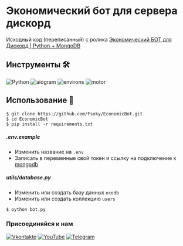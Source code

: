 # Экономический бот для сервера дискорд
Исходный код (переписанный) с ролика [Экономический БОТ для Дискорд | Python + MongoDB](https://www.youtube.com/watch?v=v-NSPq1NyFI)

## Инструменты 🛠
![Python](https://img.shields.io/badge/Python-3.8-blue?style=for-the-badge&logo=python)
![aiogram](https://img.shields.io/badge/disnake-black?style=for-the-badge&logo=discord)
![environs](https://img.shields.io/badge/environs-red?style=for-the-badge)
![motor](https://img.shields.io/badge/motor_pymongo-gray?style=for-the-badge&logo=mongodb)

## Использование 🎈
```
$ git clone https://github.com/Fsoky/EconomicBot.git
$ cd EconomicBot
$ pip install -r requirements.txt
```

##### .env.example
- Изменить название на `.env`
- Записать в переменные свой токен и ссылку на подключение к [mongodb](https://www.mongodb.com/)

##### utils/database.py
- Изменить или создать базу данных `ecodb`
- Изменить или создать коллекцию `users`

```
$ python bot.py
```

### Присоединяйся к нам
[![Vkontakte](https://img.shields.io/badge/Vkontakte-black?style=for-the-badge&logo=VK)](https://vk.com/fsoky)
[![YouTube](https://img.shields.io/badge/YouTube-red?style=for-the-badge&logo=YouTube)](https://youtube.com/c/Фсоки)
[![Telegram](https://img.shields.io/badge/Telegram-blue?style=for-the-badge&logo=Telegram)](https://t.me/fsokycommunity)
